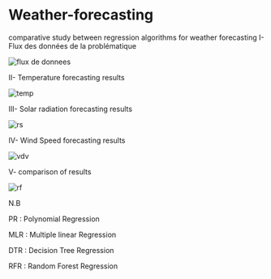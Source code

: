 # Weather-forecasting
comparative study between regression algorithms for weather forecasting
I- Flux des données de la problématique

![flux de donnees](https://user-images.githubusercontent.com/89108919/189329436-feba1616-54df-4675-9c24-ff455f4109b2.png)

II- Temperature forecasting results

![temp](https://user-images.githubusercontent.com/89108919/189331284-a6e4ea88-0ba7-4ebb-b521-8bd5345f804a.PNG)

III- Solar radiation forecasting results

![rs](https://user-images.githubusercontent.com/89108919/189331367-12956b33-3c4c-4ebe-a3cc-8b9c27cb939c.PNG)

IV- Wind Speed forecasting results

![vdv](https://user-images.githubusercontent.com/89108919/189331472-47ee74ba-d836-4ee5-9342-13f5c60be8e9.PNG)

V- comparison of results

![rf](https://user-images.githubusercontent.com/89108919/189331662-f9682673-9c39-4921-bac7-3ca9bb6e1465.PNG)

N.B

PR : Polynomial Regression 

MLR : Multiple linear Regression 

DTR : Decision Tree Regression

RFR : Random Forest Regression

